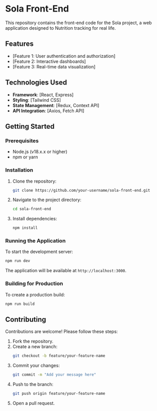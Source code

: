 # Sola Front-End

This repository contains the front-end code for the Sola project, a web application designed to Nutrition tracking for real life.

## Features

- [Feature 1: User authentication and authorization]
- [Feature 2: Interactive dashboards]
- [Feature 3: Real-time data visualization]

## Technologies Used

- **Framework**: [React, Express]
- **Styling**: [Tailwind CSS]
- **State Management**: [Redux, Context API]
- **API Integration**: [Axios, Fetch API]

## Getting Started

### Prerequisites

- Node.js (v18.x.x or higher)
- npm or yarn

### Installation

1. Clone the repository:
    ```bash
    git clone https://github.com/your-username/sola-front-end.git
    ```
2. Navigate to the project directory:
    ```bash
    cd sola-front-end
    ```
3. Install dependencies:
    ```bash
    npm install
    ```

### Running the Application

To start the development server:
```bash
npm run dev

```

The application will be available at `http://localhost:3000`.

### Building for Production

To create a production build:
```bash
npm run build

```

## Contributing

Contributions are welcome! Please follow these steps:

1. Fork the repository.
2. Create a new branch:
    ```bash
    git checkout -b feature/your-feature-name
    ```
3. Commit your changes:
    ```bash
    git commit -m "Add your message here"
    ```
4. Push to the branch:
    ```bash
    git push origin feature/your-feature-name
    ```
5. Open a pull request.
